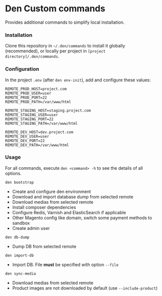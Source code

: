 # Den Custom commands

Provides additional commands to simplify local installation.

### Installation
Clone this repository in `~/.den/commands` to install it globally (recommended), or locally per project in `[project directory]/.den/commands`.

### Configuration
In the project `.env` (after `den env-init`), add and configure these values:

```
REMOTE_PROD_HOST=project.com
REMOTE_PROD_USER=user
REMOTE_PROD_PORT=22
REMOTE_PROD_PATH=/var/www/html

REMOTE_STAGING_HOST=staging.project.com
REMOTE_STAGING_USER=user
REMOTE_STAGING_PORT=22
REMOTE_STAGING_PATH=/var/www/html

REMOTE_DEV_HOST=dev.project.com
REMOTE_DEV_USER=user
REMOTE_DEV_PORT=22
REMOTE_DEV_PATH=/var/www/html
```

### Usage

For all commands, execute `den <command> -h` to see the details of all options.

`den bootstrap`  
* Create and configure den environment
* Download and import database dump from selected remote
* Download medias from selected remote
* Install composer dependencies
* Configure Redis, Varnish and ElasticSearch if applicable
* Other Magento config like domain, switch some payment methods to sandbox
* Create admin user

`den db-dump`
* Dump DB from selected remote

`den import-db`
* Import DB. File **must** be specified with option `--file`

`den sync-media`
* Download medias from selected remote
* Product images are not downloaded by default (use `--include-product`)
